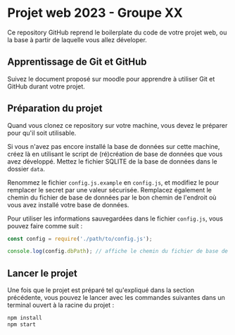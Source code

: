 # Projet web 2023 - Groupe XX

Ce repository GitHub reprend le boilerplate du code de votre projet web, ou la base à partir de laquelle vous allez déveloper.

## Apprentissage de Git et GitHub

Suivez le document proposé sur moodle pour apprendre à utiliser Git et GitHub durant votre projet.

## Préparation du projet

Quand vous clonez ce repository sur votre machine, vous devez le préparer pour qu'il soit utilisable. 

Si vous n'avez pas encore installé la base de données sur cette machine, créez là en utilisant le script de (ré)création de base de données que vous avez développé. Mettez le fichier SQLITE de la base de données dans le dossier `data`.

Renommez le fichier `config.js.example` en `config.js`, et modifiez le pour remplacer le secret par une valeur sécurisée. Remplacez également le chemin du fichier de base de données par le bon chemin de l'endroit où vous avez installé votre base de données.

Pour utiliser les informations sauvegardées dans le fichier `config.js`, vous pouvez faire comme suit :

```js
const config = require('./path/to/config.js');

console.log(config.dbPath); // affiche le chemin du fichier de base de données
```

## Lancer le projet

Une fois que le projet est préparé tel qu'expliqué dans la section précédente, vous pouvez le lancer avec les commandes suivantes dans un terminal ouvert à la racine du projet :

```sh
npm install
npm start
```
